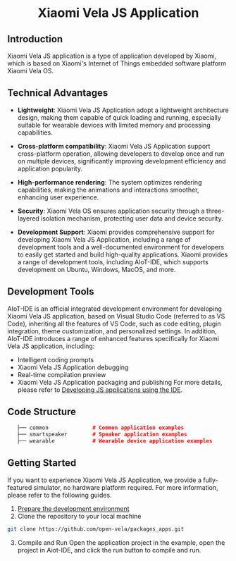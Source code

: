 <h1 align="center"> Xiaomi Vela JS Application</h1>

## Introduction

Xiaomi Vela JS application is a type of application developed by Xiaomi, which is based on Xiaomi's Internet of Things embedded software platform Xiaomi Vela OS.

## Technical Advantages

- **Lightweight**: Xiaomi Vela JS Application adopt a lightweight architecture design, making them capable of quick loading and running, especially suitable for wearable devices with limited memory and processing capabilities.

- **Cross-platform compatibility**: Xiaomi Vela JS Application support cross-platform operation, allowing developers to develop once and run on multiple devices, significantly improving development efficiency and application popularity.

- **High-performance rendering**: The system optimizes rendering capabilities, making the animations and interactions smoother, enhancing user experience.

- **Security**: Xiaomi Vela OS ensures application security through a three-layered isolation mechanism, protecting user data and device security.

- **Development Support**: Xiaomi provides comprehensive support for developing Xiaomi Vela JS Application, including a range of development tools and a well-documented environment for developers to easily get started and build high-quality applications. Xiaomi provides a range of development tools, including AIoT-IDE, which supports development on Ubuntu, Windows, MacOS, and more.

## Development Tools
AIoT-IDE is an official integrated development environment for developing Xiaomi Vela JS application, based on Visual Studio Code (referred to as VS Code), inheriting all the features of VS Code, such as code editing, plugin integration, theme customization, and personalized settings. In addition, AIoT-IDE introduces a range of enhanced features specifically for Xiaomi Vela JS application, including:
- Intelligent coding prompts
- Xiaomi Vela JS Application debugging
- Real-time compilation preview
- Xiaomi Vela JS Application packaging and publishing
For more details, please refer to [Developing JS applications using the IDE](https://iot.mi.com/vela/quickapp/zh/guide/start/use-ide.html).

## Code Structure

 ```cpp
    ├── common              # Common application examples
    ├── smartspeaker        # Speaker application examples
    ├── wearable            # Wearable device application examples
```

## Getting Started

If you want to experience Xiaomi Vela JS Application, we provide a fully-featured simulator, no hardware platform required. For more information, please refer to the following guides.

1. [Prepare the development environment](https://iot.mi.com/vela/quickapp/zh/guide/start/use-ide.html)
2. Clone the repository to your local machine
```bash
git clone https://github.com/open-vela/packages_apps.git
```
3. Compile and Run
   Open the application project in the example, open the project in Aiot-IDE, and click the run button to compile and run.